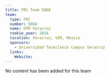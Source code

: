 ```yaml
---
title: FRC Team 5868
team:
  type: FRC
  number: 5868
  name: UTM Veracruz
  rookie_year: 2016
  location: Veracruz, VER, Mexico
  sponsors:
    - Universidad Tecmilenio Campus Veracruz
  links:
    Website: 
---
```

No content has been added for this team